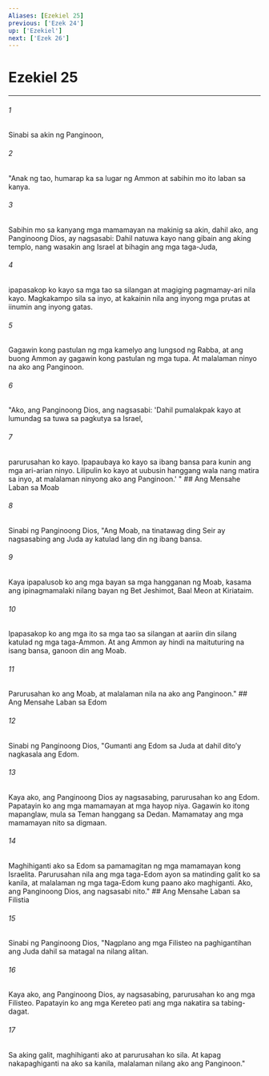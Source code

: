 ```yaml
---
Aliases: [Ezekiel 25]
previous: ['Ezek 24']
up: ['Ezekiel']
next: ['Ezek 26']
---
```

# Ezekiel 25

***






















###### 1 










Sinabi sa akin ng Panginoon, 





















###### 2 










"Anak ng tao, humarap ka sa lugar ng Ammon at sabihin mo ito laban sa kanya. 





















###### 3 










Sabihin mo sa kanyang mga mamamayan na makinig sa akin, dahil ako, ang Panginoong Dios, ay nagsasabi: Dahil natuwa kayo nang gibain ang aking templo, nang wasakin ang Israel at bihagin ang mga taga-Juda, 





















###### 4 










ipapasakop ko kayo sa mga tao sa silangan at magiging pagmamay-ari nila kayo. Magkakampo sila sa inyo, at kakainin nila ang inyong mga prutas at iinumin ang inyong gatas. 





















###### 5 










Gagawin kong pastulan ng mga kamelyo ang lungsod ng Rabba, at ang buong Ammon ay gagawin kong pastulan ng mga tupa. At malalaman ninyo na ako ang Panginoon. 





















###### 6 










"Ako, ang Panginoong Dios, ang nagsasabi: 'Dahil pumalakpak kayo at lumundag sa tuwa sa pagkutya sa Israel, 





















###### 7 










parurusahan ko kayo. Ipapaubaya ko kayo sa ibang bansa para kunin ang mga ari-arian ninyo. Lilipulin ko kayo at uubusin hanggang wala nang matira sa inyo, at malalaman ninyong ako ang Panginoon.' " ## Ang Mensahe Laban sa Moab 





















###### 8 










Sinabi ng Panginoong Dios, "Ang Moab, na tinatawag ding Seir ay nagsasabing ang Juda ay katulad lang din ng ibang bansa. 





















###### 9 










Kaya ipapalusob ko ang mga bayan sa mga hangganan ng Moab, kasama ang ipinagmamalaki nilang bayan ng Bet Jeshimot, Baal Meon at Kiriataim. 





















###### 10 










Ipapasakop ko ang mga ito sa mga tao sa silangan at aariin din silang katulad ng mga taga-Ammon. At ang Ammon ay hindi na maituturing na isang bansa, ganoon din ang Moab. 





















###### 11 










Parurusahan ko ang Moab, at malalaman nila na ako ang Panginoon." ## Ang Mensahe Laban sa Edom 





















###### 12 










Sinabi ng Panginoong Dios, "Gumanti ang Edom sa Juda at dahil ditoʼy nagkasala ang Edom. 





















###### 13 










Kaya ako, ang Panginoong Dios ay nagsasabing, parurusahan ko ang Edom. Papatayin ko ang mga mamamayan at mga hayop niya. Gagawin ko itong mapanglaw, mula sa Teman hanggang sa Dedan. Mamamatay ang mga mamamayan nito sa digmaan. 





















###### 14 










Maghihiganti ako sa Edom sa pamamagitan ng mga mamamayan kong Israelita. Parurusahan nila ang mga taga-Edom ayon sa matinding galit ko sa kanila, at malalaman ng mga taga-Edom kung paano ako maghiganti. Ako, ang Panginoong Dios, ang nagsasabi nito." ## Ang Mensahe Laban sa Filistia 





















###### 15 










Sinabi ng Panginoong Dios, "Nagplano ang mga Filisteo na paghigantihan ang Juda dahil sa matagal na nilang alitan. 





















###### 16 










Kaya ako, ang Panginoong Dios, ay nagsasabing, parurusahan ko ang mga Filisteo. Papatayin ko ang mga Kereteo pati ang mga nakatira sa tabing-dagat. 





















###### 17 










Sa aking galit, maghihiganti ako at parurusahan ko sila. At kapag nakapaghiganti na ako sa kanila, malalaman nilang ako ang Panginoon."

